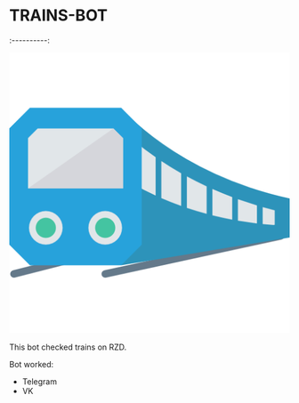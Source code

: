 # **TRAINS-BOT**
:----------:


![Альтернативный текст](/assets/train.png "Trains-bot")

This bot checked trains on RZD.

Bot worked:
+ Telegram
+ VK

